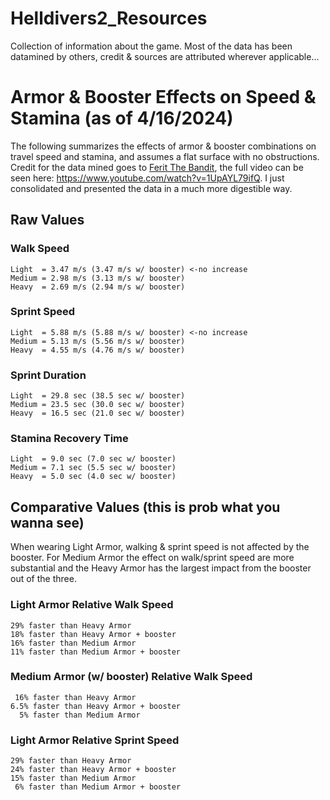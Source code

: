 # Helldivers2_Resources
Collection of information about the game.  Most of the data has been datamined by others, credit & sources are attributed wherever applicable...



# Armor & Booster Effects on Speed & Stamina (as of 4/16/2024)
The following summarizes the effects of armor & booster combinations on travel speed and stamina, and assumes a flat surface with no obstructions.  Credit for the data mined goes to [Ferit The Bandit](https://www.youtube.com/@FeritTheBandit), the full video can be seen here: https://www.youtube.com/watch?v=1UpAYL79ifQ. I just consolidated and presented the data in a much more digestible way.

##  Raw Values
### Walk Speed
    Light  = 3.47 m/s (3.47 m/s w/ booster) <-no increase
    Medium = 2.98 m/s (3.13 m/s w/ booster)
    Heavy  = 2.69 m/s (2.94 m/s w/ booster)
### Sprint Speed
    Light  = 5.88 m/s (5.88 m/s w/ booster) <-no increase
    Medium = 5.13 m/s (5.56 m/s w/ booster)
    Heavy  = 4.55 m/s (4.76 m/s w/ booster)
### Sprint Duration
    Light  = 29.8 sec (38.5 sec w/ booster)
    Medium = 23.5 sec (30.0 sec w/ booster)
    Heavy  = 16.5 sec (21.0 sec w/ booster)
### Stamina Recovery Time
    Light  = 9.0 sec (7.0 sec w/ booster)
    Medium = 7.1 sec (5.5 sec w/ booster)
    Heavy  = 5.0 sec (4.0 sec w/ booster)

## Comparative Values (this is prob what you wanna see)
When wearing Light Armor, walking & sprint speed is not affected by the booster.  For Medium Armor the effect on walk/sprint speed are more substantial and the Heavy Armor has the largest impact from the booster out of the three.
### Light Armor Relative Walk Speed
    29% faster than Heavy Armor
    18% faster than Heavy Armor + booster
    16% faster than Medium Armor
    11% faster than Medium Armor + booster
### Medium Armor (w/ booster) Relative Walk Speed
     16% faster than Heavy Armor
    6.5% faster than Heavy Armor + booster
      5% faster than Medium Armor
### Light Armor Relative Sprint Speed
    29% faster than Heavy Armor
    24% faster than Heavy Armor + booster
    15% faster than Medium Armor
     6% faster than Medium Armor + booster
